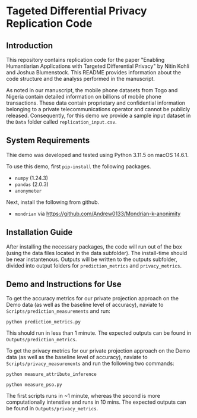 # Tageted Differential Privacy Replication Code

## Introduction

This repository contains replication code for the paper "Enabling Humantiarian Applications with Targeted Differential Privacy" by Nitin Kohli and Joshua Blumenstock. This README provides information about the code structure and the analyss performed in the manuscript.

As noted in our manuscript, the mobile phone datasets from Togo and Nigeria contain detailed information on billions of mobile phone transactions. These data contain proprietary and confidential information belonging to a private telecommunications operator and cannot be publicly released. Consequently, for this demo we provide a sample input dataset in the `Data` folder called `replication_input.csv`.

## System Requirements

Thie demo was developed and tested using Python 3.11.5 on macOS 14.6.1. 

To use this demo, first `pip-install` the following packages.

- `numpy` (1.24.3)
- `pandas` (2.0.3)
- `anonymeter`

Next, install the following from github.
- `mondrian` via https://github.com/Andrew0133/Mondrian-k-anonimity

## Installation Guide

After installing the necessary packages, the code will run out of the box (using the data files located in the data subfolder). The install-time should be near instantenous. Outputs will be written to the outputs subfolder, divided into output folders for `prediction_metrics` and `privacy_metrics`. 

## Demo and Instructions for Use

To get the accuracy metrics for our private projection approach on the Demo data (as well as the baseline level of accuracy), naviate to `Scripts/prediction_measurements` and run:

`python prediction_metrics.py`

This should run in less than 1 minute. The expected outputs can be found in `Outputs/prediction_metrics`.

To get the privacy metrics for our private projection approach on the Demo data (as well as the baseline level of accuracy), naviate to `Scripts/privacy_measurements` and run the following two commands:

`python measure_attribute_inference`

`python measure_pso.py`

The first scripts runs in ~1 minute, whereas the second is more computationally intenstive and runs in 10 mins. The expected outputs can be found in `Outputs/privacy_metrics`.


